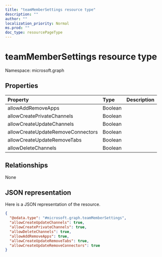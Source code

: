 ```yaml
---
title: "teamMemberSettings resource type"
description: ""
author: ""
localization_priority: Normal
ms.prod: ""
doc_type: resourcePageType
---
```


# teamMemberSettings resource type


Namespace: microsoft.graph



## Properties
|Property|Type|Description|
|:---|:---|:---|
|allowAddRemoveApps|Boolean||
|allowCreatePrivateChannels|Boolean||
|allowCreateUpdateChannels|Boolean||
|allowCreateUpdateRemoveConnectors|Boolean||
|allowCreateUpdateRemoveTabs|Boolean||
|allowDeleteChannels|Boolean||

## Relationships
None

## JSON representation
Here is a JSON representation of the resource.
<!-- {
  "blockType": "resource",
  "@odata.type": "microsoft.graph.teamMemberSettings"
}
-->
``` json
{
  "@odata.type": "#microsoft.graph.teamMemberSettings",
  "allowCreateUpdateChannels": true,
  "allowCreatePrivateChannels": true,
  "allowDeleteChannels": true,
  "allowAddRemoveApps": true,
  "allowCreateUpdateRemoveTabs": true,
  "allowCreateUpdateRemoveConnectors": true
}
```

